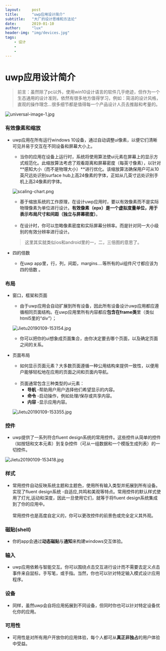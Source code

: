 ```yaml
---
layout:     post
title:      "uwp应用设计简介"
subtitle:   "大厂的设计思维和方法论"
date:       2019-01-10
author:     "lux"
header-img: "img/devices.jpg"
tags:
    - 设计
    - 
    -
---
```


# uwp应用设计简介
> 前言：虽然除了pc以外，使用win10设计语言的软件几乎绝迹，但作为一个生态通用的设计准则，依然有很多地方值得学习，例如：简洁的设计风格，直观的操作理念...很多细节都是值得每一个产品设计人员去推敲和考量的。
 
 ![universal-image-1.jpg](https://i.loli.net/2019/01/09/5c35a1a71544f.jpg)
### 有效像素和缩放
* uwp应用在所有运行windows 10设备，通过自动调整ui像素，以便它们清晰可见并易于交互在不同设备和屏幕大小上。
    - 当你的应用在设备上运行时，系统将使用算法使ui元素在屏幕上的显示方式规范化。此缩放算法考虑了观看距离和屏幕密度（每英寸像素），以针对**感知大小（而不是物理大小）**进行优化。该缩放算法确保用户可从10英尺远处识别surface hub上高24像素的字体，正如从几英寸远处识别手机上高24像素的字体。

    
    ![scaling-chart.png](https://i.loli.net/2019/01/09/5c35a21aba3b0.png)
    - 基于缩放系统的工作原理，在设计uwp应用时，要以有效像素而不是实际物理像素为单位进行设计。**有效像素（epx）是一个虚拟度量单位，用于表示布局尺寸和间距（独立与屏幕密度）**。<br><br>
    - 在设计时，你可以忽略像素密度和实际屏幕分辨率。而是针对同一大小级别的有效分辨率进行设计。
   
    > 这里其实就类似ios和android里的一，二，三倍图的意思了。
        
* 四的倍数
    - 在uwp app里，行，列，间距，margins....等所有的ui组件尺寸都应该为四的倍数 。
    
### 布局
* 窗口，框架和页面
    - 由于uwp应用会自动扩展到所有设备，因此所有设备设计uwp应用都应遵循相同页面结构。在uwp应用里所有内容都应**包含在frame类**里（类似html5里的“div”）；

    
    ![Jietu20190109-153154.jpg](https://i.loli.net/2019/01/09/5c35a43a5c2a3.jpg)
   
    - 你可以把你的ui想象成页面集合，由你决定要去哪个页面，以及确定页面之间的关系。
    
* 页面布局
    - 如何显示页面元素？大多数页面遵循一种公用结构来提供一致性，以便用户能够轻松地在应用的页面之间和页面内导航。<br><br>
    - 页面通常包含三种类型的ui元素：
        - **导航** -帮助用户用户选择他们希望显示的内容。
        - **命令** -启动操作，例如处理/保存或共享内容。
        - **内容** -显示应用内容。

    ![Jietu20190109-153355.jpg](https://i.loli.net/2019/01/09/5c35a43a7c014.jpg)
        
### 控件
* uwp提供了一系列符合fluent design系统的常用控件。这些控件从简单的控件（如按钮和文本元素）到复杂控件（可从一组数据和一个模版生成列表）的一切控件。


![Jietu20190109-153418.jpg](https://i.loli.net/2019/01/09/5c35a43a88d4e.jpg)

### 样式
* 常用控件自动反映系统主题和主题色，使用所有输入类型并拓展到所有设备。实现了fluent design系统 -自适应,共鸣和美观等特点。常用控件的默认样式使用了灯光,运动和深度，因此一旦使用它们，就等于将fluent design系统集成到了你的应用中。<br><br>常用控件也是高度自定义的，你可以更改控件的前景色或完全定义其外观。

### 磁贴(shell)
* 你的app会通过**动态磁贴**与**通知**来构建windows交互体验。

### 输入
* uwp应用依赖与智能交互。你可以围绕点击交互进行设计而不需要去定义点击事件来自鼠标，手写笔，或手指。当然，你也可以针对特定输入模式设计应用程序。

### 设备
 * 同样，虽然uwp会自将应用拓展到不同设备，但同时你也可以针对特定设备优化你的应用。
 
### 可用性
 * 可用性是对所有用户开放你的应用体验，每个人都可从**真正非独占**的用户体验中受益。
    
